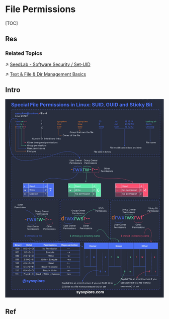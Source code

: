 # File Permissions

[TOC]



## Res
### Related Topics
↗ [SeedLab - Software Security / Set-UID](../../../../../../../CyberSecurity/☠️%20Kill%20Chain/🎯%20Cyber%20Ranges%20&%20Labs/🧪%20Labs/SEED%20Project/SeedLab%20-%20Software%20Security.md)

↗ [Text & File & Dir Management Basics](../../../../../../🥷🏼%20Operating%20System%20(Engineering)/Linux%20(Derived%20From%20UNIX%20Family)/Free%20Software/Text%20&%20File%20&%20Dir%20Management/Text%20&%20File%20&%20Dir%20Management%20Basics.md)



## Intro
![](../../../../../../../../Assets/Pics/4ED860F7-CEB5-4FB1-AABE-E445EAF75F43.jpeg)



## Ref
[👍 Linux Cygwin知识库（二）：目录、文件及基本操作]: https://silaoa.github.io/2019/2019-05-04-Linux%20Cygwin知识库（二）：目录、文件及基本操作.html

